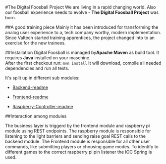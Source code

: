 #The Digital Foosball Project 
We are living in a rapid changing world. Also our foosball experience needs to evolve - **The Digital Foosball Project** was born.

##A good training piece 
Mainly it has been introduced for transforming the analog user experience to a, tech company worthy, modern implementation. 
Since Valtech started training apprentices, the project changed into to an exercise for the new trainees. 

##Installation
Digital Foosball is managed by**Apache Maven** as build tool. It requires **Java** installed on your maschine.  
After the first checkout run: `mvn install` 
It will download, compile all needed dependencies and run all tests.
  
It's split up in different sub modules: 
 
- [Backend-readme](backend/readme.md)

- [Frontend-readme](frontend/readme.md)

- [Raspberry-Controller-readme](raspicontroller/readme.md)

##Interaction among modules

The business layer is triggerd by the frontend module and raspberry pi module using REST endpoints.
The raspberry module is responsible for listening to the light barriers and sending raise goal 
REST calls to the backend module.
The Frontend module is responsible for all other user commands, like submitting players or choosing game modes. 
To identify to different games to the correct raspberry pi pin listener the IOC Spring is used. 


